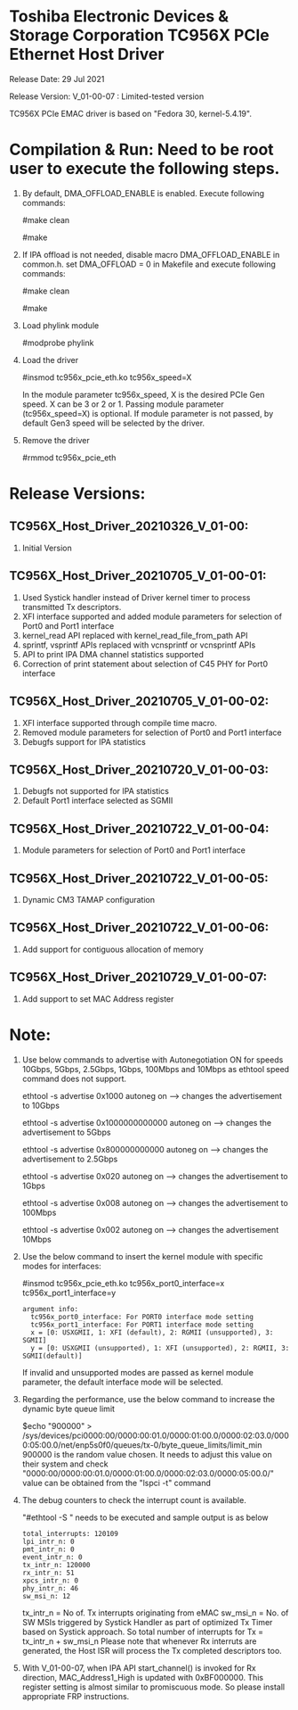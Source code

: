 # Toshiba Electronic Devices & Storage Corporation TC956X PCIe Ethernet Host Driver
Release Date: 29 Jul 2021

Release Version: V_01-00-07 : Limited-tested version

TC956X PCIe EMAC driver is based on "Fedora 30, kernel-5.4.19".

# Compilation & Run: Need to be root user to execute the following steps.
1.  By default, DMA_OFFLOAD_ENABLE is enabled. Execute following commands:

    #make clean

    #make
2.  If IPA offload is not needed, disable macro DMA_OFFLOAD_ENABLE in common.h. set DMA_OFFLOAD = 0 in Makefile and execute following commands:

    #make clean

    #make
3.	Load phylink module

	#modprobe phylink
4.  Load the driver

	#insmod tc956x_pcie_eth.ko tc956x_speed=X

	In the module parameter tc956x_speed, X is the desired PCIe Gen speed. X can be 3 or 2 or 1.
	Passing module parameter (tc956x_speed=X) is optional.
	If module parameter is not passed, by default Gen3 speed will be selected by the driver.
4.  Remove the driver

	#rmmod tc956x_pcie_eth

# Release Versions:

## TC956X_Host_Driver_20210326_V_01-00:

1. Initial Version

## TC956X_Host_Driver_20210705_V_01-00-01:

1. Used Systick handler instead of Driver kernel timer to process transmitted Tx descriptors.
2. XFI interface supported and added module parameters for selection of Port0 and Port1 interface
3. kernel_read API replaced with kernel_read_file_from_path API
4. sprintf, vsprintf APIs replaced with vcnsprintf or vcnsprintf APIs
5. API to print IPA DMA channel statistics supported
6. Correction of print statement about selection of C45 PHY for Port0 interface

## TC956X_Host_Driver_20210705_V_01-00-02:

1. XFI interface supported through compile time macro.
2. Removed module parameters for selection of Port0 and Port1 interface
3. Debugfs support for IPA statistics

## TC956X_Host_Driver_20210720_V_01-00-03:

1. Debugfs not supported for IPA statistics
2. Default Port1 interface selected as SGMII

## TC956X_Host_Driver_20210722_V_01-00-04:

1. Module parameters for selection of Port0 and Port1 interface

## TC956X_Host_Driver_20210722_V_01-00-05:

1. Dynamic CM3 TAMAP configuration 

## TC956X_Host_Driver_20210722_V_01-00-06:

1. Add support for contiguous allocation of memory

## TC956X_Host_Driver_20210729_V_01-00-07:

1. Add support to set MAC Address register

# Note:

1. Use below commands to advertise with Autonegotiation ON for speeds 10Gbps, 5Gbps, 2.5Gbps, 1Gbps, 100Mbps and 10Mbps as ethtool speed command does not support.

    ethtool -s <interface> advertise 0x1000 autoneg on --> changes the advertisement to 10Gbps
    
    ethtool -s <interface> advertise 0x1000000000000 autoneg on --> changes the advertisement to 5Gbps

    ethtool -s <interface> advertise 0x800000000000 autoneg on --> changes the advertisement to 2.5Gbps

    ethtool -s <interface> advertise 0x020 autoneg on --> changes the advertisement to 1Gbps

    ethtool -s <interface> advertise 0x008 autoneg on --> changes the advertisement to 100Mbps

    ethtool -s <interface> advertise 0x002 autoneg on --> changes the advertisement 10Mbps

2. Use the below command to insert the kernel module with specific modes for interfaces:
	
    #insmod tc956x_pcie_eth.ko tc956x_port0_interface=x tc956x_port1_interface=y

       argument info:
	     tc956x_port0_interface: For PORT0 interface mode setting
	     tc956x_port1_interface: For PORT1 interface mode setting
	     x = [0: USXGMII, 1: XFI (default), 2: RGMII (unsupported), 3: SGMII]
	     y = [0: USXGMII (unsupported), 1: XFI (unsupported), 2: RGMII, 3: SGMII(default)]
  
    If invalid and unsupported modes are passed as kernel module parameter, the default interface mode will be selected.

3. Regarding the performance, use the below command to increase the dynamic byte queue limit

    $echo "900000" > /sys/devices/pci0000\:00/0000\:00\:01.0/0000\:01\:00.0/0000\:02\:03.0/0000\:05\:00.0/net/enp5s0f0/queues/tx-0/byte_queue_limits/limit_min
    900000 is the random value chosen. It needs to adjust this value on their system and check
    "0000\:00/0000\:00\:01.0/0000\:01\:00.0/0000\:02\:03.0/0000\:05\:00.0/" value can be obtained from the "lspci -t" command

4. The debug counters to check the interrupt count is available.

    "#ethtool -S <interface>" needs to be executed and sample output is as below
  
       total_interrupts: 120109
       lpi_intr_n: 0
       pmt_intr_n: 0
       event_intr_n: 0
       tx_intr_n: 120000
       rx_intr_n: 51
       xpcs_intr_n: 0
       phy_intr_n: 46
       sw_msi_n: 12

   tx_intr_n = No of. Tx interrupts originating from eMAC
   sw_msi_n = No. of SW MSIs triggered by Systick Handler as part of optimized Tx Timer based on Systick approach.
   So total number of interrupts for Tx = tx_intr_n + sw_msi_n
   Please note that whenever Rx interruts are generated, the Host ISR will process the Tx completed descriptors too.

5. With V_01-00-07, when IPA API start_channel() is invoked for Rx direction, MAC_Address1_High is updated with 0xBF000000. 
   This register setting is almost similar to promiscuous mode. So please install appropriate FRP instructions.